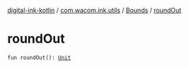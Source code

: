 [digital-ink-kotlin](../../index.md) / [com.wacom.ink.utils](../index.md) / [Bounds](index.md) / [roundOut](./round-out.md)

# roundOut

`fun roundOut(): `[`Unit`](https://kotlinlang.org/api/latest/jvm/stdlib/kotlin/-unit/index.html)